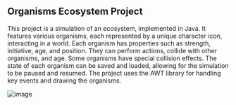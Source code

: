 ## Organisms Ecosystem Project
This project is a simulation of an ecosystem, implemented in Java. It features various organisms, each represented by a unique character icon, interacting in a world. Each organism has properties such as strength, initiative, age, and position. They can perform actions, collide with other organisms, and age. Some organisms have special collision effects. The state of each organism can be saved and loaded, allowing for the simulation to be paused and resumed. The project uses the AWT library for handling key events and drawing the organisms.

![image](https://github.com/janekludwicki/OrganismsEcosystemtOPProject/assets/132893147/92095a6e-7e54-4cc8-b7a0-98b9862ff1ec)
